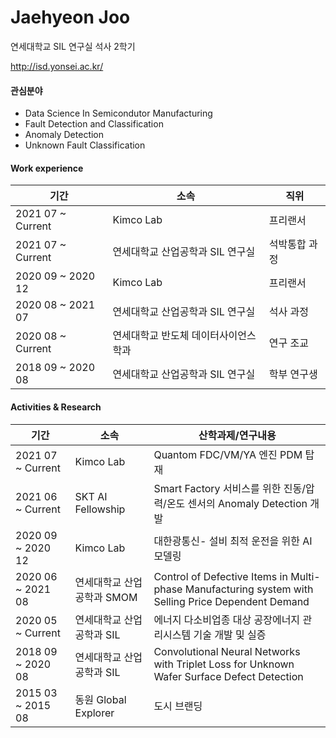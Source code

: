 # Jaehyeon Joo
 
연세대학교 SIL 연구실 석사 2학기

http://isd.yonsei.ac.kr/

#### 관심분야
+ Data Science In Semicondutor Manufacturing
+ Fault Detection and Classification
+ Anomaly Detection
+ Unknown Fault Classification

#### Work experience
|기간|소속|직위|
|--------|--------|------|
|2021 07 ~ Current|Kimco Lab|프리랜서|
|2021 07 ~ Current|연세대학교 산업공학과 SIL 연구실|석박통합 과정|
|2020 09 ~ 2020 12|Kimco Lab|프리랜서| 
|2020 08 ~ 2021 07|연세대학교 산업공학과 SIL 연구실|석사 과정|
|2020 08 ~ Current|연세대학교 반도체 데이터사이언스 학과|연구 조교|
|2018 09 ~ 2020 08|연세대학교 산업공학과 SIL 연구실|학부 연구생|

#### Activities & Research
|기간|소속|산학과제/연구내용|
|--------|-------|-----|
|2021 07 ~ Current|Kimco Lab|Quantom FDC/VM/YA 엔진 PDM 탑재| 
|2021 06 ~ Current|SKT AI Fellowship|Smart Factory 서비스를 위한 진동/압력/온도 센서의 Anomaly Detection 개발| 
|2020 09 ~ 2020 12|Kimco Lab|대한광통신- 설비 최적 운전을 위한 AI 모델링| 
|2020 06 ~ 2021 08|연세대학교 산업공학과 SMOM|Control of Defective Items in Multi-phase Manufacturing system with Selling Price Dependent Demand|
|2020 05 ~ Current|연세대학교 산업공학과 SIL|에너지 다소비업종 대상 공장에너지 관리시스템 기술 개발 및 실증|
|2018 09 ~ 2020 08|연세대학교 산업공학과 SIL|Convolutional Neural Networks with Triplet Loss for Unknown Wafer Surface Defect Detection|
|2015 03 ~ 2015 08|동원 Global Explorer|도시 브랜딩|
